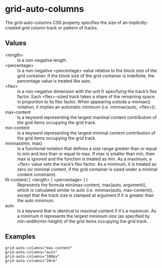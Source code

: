 # grid-auto-columns

The grid-auto-columns CSS property specifies the size of an implicitly-created grid column track or pattern of tracks.

## Values

<dl>
<dt>&lt;length&gt;</dt>
<dd>Is a non-negative length.</dd>
<dt>&lt;percentage&gt;</dt>
<dd>Is a non-negative &lt;percentage&gt; value relative to the block size of the grid container. If the block size of the grid container is indefinite, the percentage value is treated like auto.</dd>
<dt>&lt;flex&gt;</dt>
<dd>Is a non-negative dimension with the unit fr specifying the track’s flex factor. Each &lt;flex&gt;-sized track takes a share of the remaining space in proportion to its flex factor.
When appearing outside a minmax() notation, it implies an automatic minimum (i.e. minmax(auto, &lt;flex&gt;)).</dd>
<dt>max-content</dt>
<dd>Is a keyword representing the largest maximal content contribution of the grid items occupying the grid track.</dd>
<dt>min-content</dt>
<dd>Is a keyword representing the largest minimal content contribution of the grid items occupying the grid track.</dd>
<dt>minmax(min, max)</dt>
<dd>Is a functional notation that defines a size range greater than or equal to min and less than or equal to max. If max is smaller than min, then max is ignored and the function is treated as min. As a maximum, a &lt;flex&gt; value sets the track’s flex factor. As a minimum, it is treated as zero (or minimal content, if the grid container is sized under a minimal content constraint).</dd>
<dt>fit-content( [ &lt;length&gt; | &lt;percentage&gt; ] )</dt>
<dd>Represents the formula min(max-content, max(auto, argument)), which is calculated similar to auto (i.e. minmax(auto, max-content)), except that the track size is clamped at argument if it is greater than the auto minimum.</dd>
<dt>auto</dt>
<dd>Is a keyword that is identical to maximal content if it's a maximum. As a minimum it represents the largest minimum size (as specified by min-width/min-height) of the grid items occupying the grid track.</dd>
</dl>

## Examples

```
grid-auto-columns="max-content"
grid-auto-columns="auto"
grid-auto-columns="100px"
grid-auto-columns="20cm"
```
